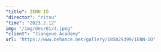 ```yaml
---
"title": IENN IO
"director": "ritsu"
"time": "2023.2.12"
img: "/img/des/01/4.jpeg"
"client": "Jiangxue Academy"
url: "https://www.behance.net/gallery/185829399/IENN-IO"
---
```

